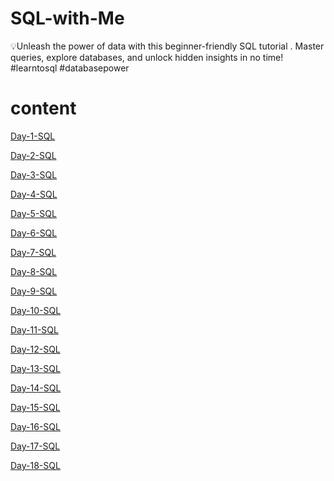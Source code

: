 # SQL-with-Me
💡Unleash the power of data with this beginner-friendly SQL tutorial . Master queries, explore databases, and unlock hidden insights in no time!  #learntosql #databasepower


# content

<a href="Day-1-SQL"/>Day-1-SQL

<a href="Day-2-SQL"/>Day-2-SQL

<a href="Day-3-SQL"/>Day-3-SQL

<a href="Day-4-SQL"/>Day-4-SQL

<a href="Day-5-SQL"/>Day-5-SQL

<a href="Day-6-SQL"/>Day-6-SQL

<a href="Day-7-SQL"/>Day-7-SQL

<a href="Day-8-SQL"/>Day-8-SQL

<a href="Day-9-SQL"/>Day-9-SQL

<a href="Day-10-SQL"/>Day-10-SQL

<a href="Day-11-SQL"/>Day-11-SQL

<a href="Day-12-SQL"/>Day-12-SQL

<a href="Day-13-SQL"/>Day-13-SQL

<a href="Day-14-SQL"/>Day-14-SQL

<a href="Day-15-SQL"/>Day-15-SQL

<a href="Day-16-SQL"/>Day-16-SQL

<a href="Day-17-SQL"/>Day-17-SQL

<a href="Day-18-SQL"/>Day-18-SQL
